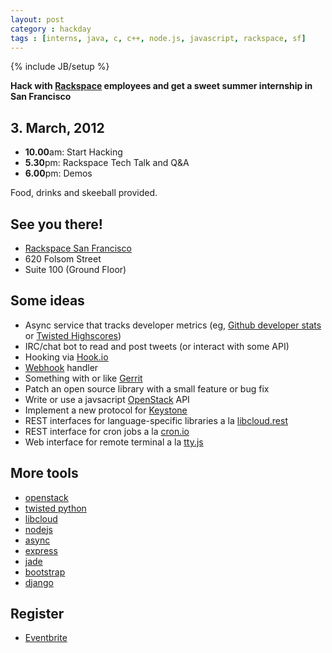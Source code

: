 ```yaml
---
layout: post
category : hackday
tags : [interns, java, c, c++, node.js, javascript, rackspace, sf]
---
```

{% include JB/setup %}

<div class="center alert"><b>Hack with <a href="http://rackspace.com">Rackspace</a> employees and get a sweet summer internship in San Francisco</b></div>

## 3. March, 2012

<ul class="unstyled">
  <li><b>10.00</b>am: Start Hacking</li>
  <li><b>5.30</b>pm: Rackspace Tech Talk and Q&A</li>
  <li><b>6.00</b>pm: Demos</li>
</ul>

Food, drinks and skeeball provided.

## See you there!

<ul class="unstyled">
  <li><a href="http://maps.google.com/maps?q=620+Folsom+Street,+San+Francisco,+CA,+United+States&hl=de&sll=37.0625,-95.677068&sspn=48.77566,92.724609&oq=620+Folsom+S&hnear=620+Folsom+St,+San+Francisco,+California+94105&t=m&z=16">Rackspace San Francisco</a></li>
  <li>620 Folsom Street</li>
  <li>Suite 100 (Ground Floor)</li>
</ul>

## Some ideas

- Async service that tracks developer metrics (eg, [Github developer stats][developer-stats] or [Twisted Highscores][highscores])
- IRC/chat bot to read and post tweets (or interact with some API)
- Hooking via [Hook.io][Hook.io]
- [Webhook][Webhook] handler
- Something with or like [Gerrit][Gerrit]
- Patch an open source library with a small feature or bug fix
- Write or use a javsacript [OpenStack][OpenStack] API
- Implement a new protocol for [Keystone][Keystone]
- REST interfaces for language-specific libraries a la [libcloud.rest][lcrest]
- REST interface for cron jobs a la [cron.io][cronio]
- Web interface for remote terminal a la [tty.js][ttyjs]

[OpenStack]: http://openstack.org/ 
[Keystone]: http://keystone.openstack.org/
[Gerrit]: http://code.google.com/p/gerrit/
[webhook]: http://www.webhooks.org/
[Hook.io]: https://github.com/hookio/hook.io
[developer-stats]: https://github.com/hacktheplanet/developer-stats
[highscores]: http://twistedmatrix.com/highscores/
[lcrest]: https://github.com/Kami/libcloud.rest
[cronio]: http://cron.io/
[ttyjs]: https://github.com/chjj/tty.js

## More tools

- [openstack](http://openstack.org/ )
- [twisted python](http://twistedmatrix.com/trac/ )
- [libcloud](http://libcloud.apache.org/ )
- [nodejs](http://nodejs.org/ )
- [async](https://github.com/caolan/async )
- [express](http://expressjs.com/ )
- [jade](http://jade-lang.com/ )
- [bootstrap](http://twitter.github.com/bootstrap/ )
- [django](https://www.djangoproject.com/ )

## Register

- [Eventbrite](http://internhackday.eventbrite.com/ )
